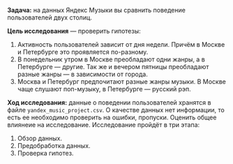 
**Задача:** 
на данных Яндекс Музыки вы сравнить поведение пользователей двух столиц.

**Цель исследования** — проверить гипотезы:
1. Активность пользователей зависит от дня недели. Причём в Москве и Петербурге это проявляется по-разному.
2. В понедельник утром в Москве преобладают одни жанры, а в Петербурге — другие. Так же и вечером пятницы преобладают разные жанры — в зависимости от города. 
3. Москва и Петербург предпочитают разные жанры музыки. В Москве чаще слушают поп-музыку, в Петербурге — русский рэп.

**Ход исследования:**
данные о поведении пользователей хранятся в файле `yandex_music_project.csv`. О качестве данных нет информации, то есть ее необходимо проверить на ошибки,  пропуски. Оценить общее влиянеие на исследование. 
Исследование пройдёт в три этапа:
 1. Обзор данных.
 2. Предобработка данных.
 3. Проверка гипотез.
